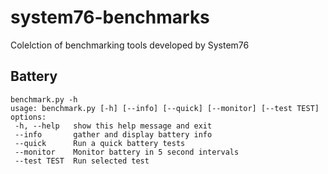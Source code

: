 # system76-benchmarks
Colelction of benchmarking tools developed by System76

## Battery
 ```
 benchmark.py -h
 usage: benchmark.py [-h] [--info] [--quick] [--monitor] [--test TEST]
 options:
  -h, --help   show this help message and exit
  --info       gather and display battery info
  --quick      Run a quick battery tests
  --monitor    Monitor battery in 5 second intervals
  --test TEST  Run selected test

```

  
